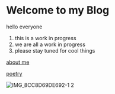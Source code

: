 # Welcome to my Blog

hello everyone

1. this is a work in progress
2. we are all a work in progress
3. please stay tuned for cool things

[about me](about.md)

[poetry](poetry.md)

![IMG_8CC8D69DE692-1 2](https://user-images.githubusercontent.com/63212930/124370803-236cfa80-dc49-11eb-97e4-61f2b53590f7.jpeg)
